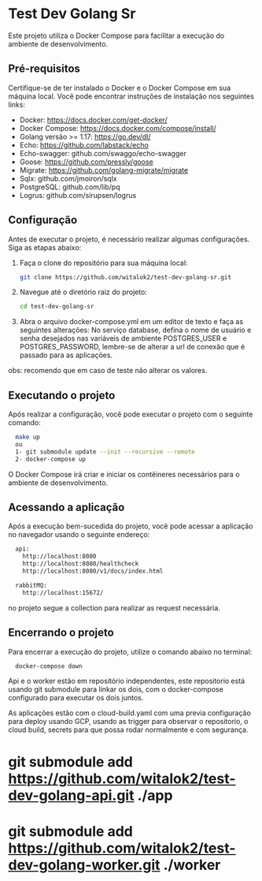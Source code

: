 # Test Dev Golang Sr
Este projeto utiliza o Docker Compose para facilitar a execução do ambiente de desenvolvimento.

## Pré-requisitos

Certifique-se de ter instalado o Docker e o Docker Compose em sua máquina local. Você pode encontrar instruções de instalação nos seguintes links:

- Docker: https://docs.docker.com/get-docker/
- Docker Compose: https://docs.docker.com/compose/install/
- Golang versão >= 1.17: https://go.dev/dl/
- Echo: https://github.com/labstack/echo
- Echo-swagger: github.com/swaggo/echo-swagger
- Goose: https://github.com/pressly/goose
- Migrate: https://github.com/golang-migrate/migrate
- Sqlx: github.com/jmoiron/sqlx
- PostgreSQL: github.com/lib/pq
- Logrus: github.com/sirupsen/logrus

## Configuração
Antes de executar o projeto, é necessário realizar algumas configurações. Siga as etapas abaixo:

1. Faça o clone do repositório para sua máquina local:

   ```bash
   git clone https://github.com/witalok2/test-dev-golang-sr.git

2. Navegue até o diretório raiz do projeto:
    ```bash
   cd test-dev-golang-sr
    ```

2. Abra o arquivo docker-compose.yml em um editor de texto e faça as seguintes alterações:
    No serviço database, defina o nome de usuário e senha desejados nas variáveis de ambiente 
    POSTGRES_USER e POSTGRES_PASSWORD, lembre-se de alterar a url de conexão que é passado para as aplicações.

  obs: recomendo que em caso de teste não alterar os valores. 

##  Executando o projeto
Após realizar a configuração, você pode executar o projeto com o seguinte comando:
  ```bash
    make up
    ou
    1- git submodule update --init --recursive --remote
    2- docker-compose up
  ```
O Docker Compose irá criar e iniciar os contêineres necessários para o ambiente de desenvolvimento.

##  Acessando a aplicação
Após a execução bem-sucedida do projeto, você pode acessar a aplicação no navegador usando o seguinte endereço:
  ```bash
    api: 
      http://localhost:8080
      http://localhost:8080/healthcheck
      http://localhost:8080/v1/docs/index.html

    rabbitMQ:
      http://localhost:15672/
  ```
no projeto segue a collection para realizar as request necessária.

##  Encerrando o projeto
Para encerrar a execução do projeto, utilize o comando abaixo no terminal:
  ```bash
    docker-compose down
  ```

Api e o worker estão em repositório independentes, este repositorio está usando git submodule para linkar os dois, com o docker-compose configurado para executar os dois juntos.

As aplicações estão com o cloud-build.yaml com uma previa configuração para deploy usando GCP, usando as trigger para observar o repositorio, o cloud build, secrets para que possa rodar normalmente e com segurança.

# git submodule add https://github.com/witalok2/test-dev-golang-api.git ./app
# git submodule add https://github.com/witalok2/test-dev-golang-worker.git ./worker